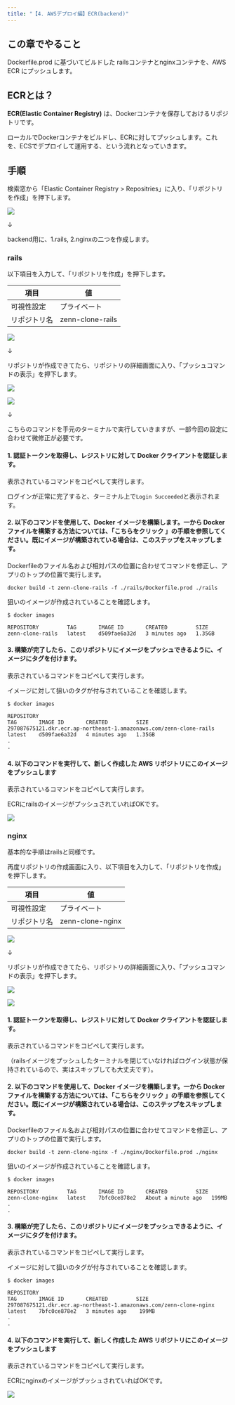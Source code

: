 ```yaml
---
title: "【4. AWSデプロイ編】ECR(backend)"
---
```


## この章でやること

Dockerfile.prod に基づいてビルドした railsコンテナとnginxコンテナを、AWS ECR にプッシュします。

## ECRとは？

**ECR(Elastic Container Registry)** は、Dockerコンテナを保存しておけるリポジトリです。

ローカルでDockerコンテナをビルドし、ECRに対してプッシュします。これを、ECSでデプロイして運用する、という流れとなっていきます。

## 手順

検索窓から「Elastic Container Registry > Repositries」に入り、「リポジトリを作成」を押下します。

![](https://storage.googleapis.com/zenn-user-upload/0a2f4d0b52ce-20230516.png)

↓

backend用に、1.rails, 2.nginxの二つを作成します。

### rails

以下項目を入力して、「リポジトリを作成」を押下します。

|項目|値|
|---|---|
|可視性設定|プライベート|
|リポジトリ名|zenn-clone-rails|

![](https://storage.googleapis.com/zenn-user-upload/b4b01741b643-20230516.png)

↓

リポジトリが作成できてたら、リポジトリの詳細画面に入り、「プッシュコマンドの表示」を押下します。

![](https://storage.googleapis.com/zenn-user-upload/61da7595cf9d-20230516.png)

![](https://storage.googleapis.com/zenn-user-upload/c41d1d14ad30-20230516.png)

↓

こちらのコマンドを手元のターミナルで実行していきますが、一部今回の設定に合わせて微修正が必要です。

#### 1. 認証トークンを取得し、レジストリに対して Docker クライアントを認証します。

表示されているコマンドをコピペして実行します。

ログインが正常に完了すると、ターミナル上で`Login Succeeded`と表示されます。

#### 2. 以下のコマンドを使用して、Docker イメージを構築します。一から Docker ファイルを構築する方法については、「こちらをクリック 」の手順を参照してください。既にイメージが構築されている場合は、このステップをスキップします。

Dockerfileのファイル名および相対パスの位置に合わせてコマンドを修正し、アプリのトップの位置で実行します。

```sh:ホストOS(./)
docker build -t zenn-clone-rails -f ./rails/Dockerfile.prod ./rails
```

狙いのイメージが作成されていることを確認します。

```sh:ホストOS(./)
$ docker images

REPOSITORY         TAG       IMAGE ID       CREATED         SIZE
zenn-clone-rails   latest    d509fae6a32d   3 minutes ago   1.35GB
```

#### 3. 構築が完了したら、このリポジトリにイメージをプッシュできるように、イメージにタグを付けます。

表示されているコマンドをコピペして実行します。

イメージに対して狙いのタグが付与されていることを確認します。

```sh:ホストOS(./)
$ docker images

REPOSITORY                                                           TAG       IMAGE ID       CREATED         SIZE
297087675121.dkr.ecr.ap-northeast-1.amazonaws.com/zenn-clone-rails   latest    d509fae6a32d   4 minutes ago   1.35GB
.
.
```

#### 4. 以下のコマンドを実行して、新しく作成した AWS リポジトリにこのイメージをプッシュします

表示されているコマンドをコピペして実行します。

ECRにrailsのイメージがプッシュされていればOKです。

![](https://storage.googleapis.com/zenn-user-upload/667ec303316c-20230516.png)

### nginx

基本的な手順はrailsと同様です。

再度リポジトリの作成画面に入り、以下項目を入力して、「リポジトリを作成」を押下します。

|項目|値|
|---|---|
|可視性設定|プライベート|
|リポジトリ名|zenn-clone-nginx|

![](https://storage.googleapis.com/zenn-user-upload/3d116fa95960-20230516.png)

↓

リポジトリが作成できてたら、リポジトリの詳細画面に入り、「プッシュコマンドの表示」を押下します。

![](https://storage.googleapis.com/zenn-user-upload/2e0fc2d13d7a-20230516.png)

![](https://storage.googleapis.com/zenn-user-upload/288978abc3ee-20230516.png)

#### 1. 認証トークンを取得し、レジストリに対して Docker クライアントを認証します。

表示されているコマンドをコピペして実行します。

（railsイメージをプッシュしたターミナルを閉じていなければログイン状態が保持されているので、実はスキップしても大丈夫です）。

#### 2. 以下のコマンドを使用して、Docker イメージを構築します。一から Docker ファイルを構築する方法については、「こちらをクリック 」の手順を参照してください。既にイメージが構築されている場合は、このステップをスキップします。

Dockerfileのファイル名および相対パスの位置に合わせてコマンドを修正し、アプリのトップの位置で実行します。

```sh:ホストOS(./)
docker build -t zenn-clone-nginx -f ./nginx/Dockerfile.prod ./nginx
```

狙いのイメージが作成されていることを確認します。

```sh:ホストOS(./)
$ docker images

REPOSITORY         TAG       IMAGE ID       CREATED         SIZE
zenn-clone-nginx   latest    7bfc0ce878e2   About a minute ago   199MB
.
.
```

#### 3. 構築が完了したら、このリポジトリにイメージをプッシュできるように、イメージにタグを付けます。

表示されているコマンドをコピペして実行します。

イメージに対して狙いのタグが付与されていることを確認します。

```sh:ホストOS(./)
$ docker images

REPOSITORY                                                           TAG       IMAGE ID       CREATED         SIZE
297087675121.dkr.ecr.ap-northeast-1.amazonaws.com/zenn-clone-nginx   latest    7bfc0ce878e2   3 minutes ago    199MB
.
.
```

#### 4. 以下のコマンドを実行して、新しく作成した AWS リポジトリにこのイメージをプッシュします

表示されているコマンドをコピペして実行します。

ECRにnginxのイメージがプッシュされていればOKです。

![](https://storage.googleapis.com/zenn-user-upload/9ec8cbcb887d-20230516.png)
